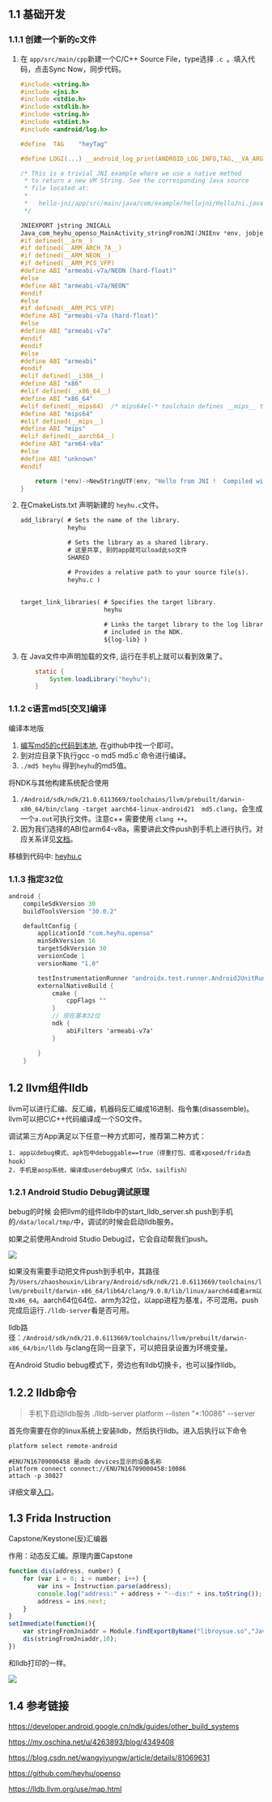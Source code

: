 ## 1.1 基础开发

### 1.1.1 创建一个新的c文件

1. 在 `app/src/main/cpp`新建一个C/C++ Source File，type选择 `.c `。填入代码，点击Sync Now，同步代码。

   ```c
   #include <string.h>
   #include <jni.h>
   #include <stdio.h>
   #include <stdlib.h>
   #include <string.h>
   #include <stdint.h>
   #include <android/log.h>
   
   #define  TAG    "heyTag"
   
   #define LOGI(...) __android_log_print(ANDROID_LOG_INFO,TAG,__VA_ARGS__)
   
   /* This is a trivial JNI example where we use a native method
    * to return a new VM String. See the corresponding Java source
    * file located at:
    *
    *   hello-jni/app/src/main/java/com/example/hellojni/HelloJni.java
    */
   
   JNIEXPORT jstring JNICALL
   Java_com_heyhu_openso_MainActivity_stringFromJNI(JNIEnv *env, jobject thiz) {
   #if defined(__arm__)
   #if defined(__ARM_ARCH_7A__)
   #if defined(__ARM_NEON__)
   #if defined(__ARM_PCS_VFP)
   #define ABI "armeabi-v7a/NEON (hard-float)"
   #else
   #define ABI "armeabi-v7a/NEON"
   #endif
   #else
   #if defined(__ARM_PCS_VFP)
   #define ABI "armeabi-v7a (hard-float)"
   #else
   #define ABI "armeabi-v7a"
   #endif
   #endif
   #else
   #define ABI "armeabi"
   #endif
   #elif defined(__i386__)
   #define ABI "x86"
   #elif defined(__x86_64__)
   #define ABI "x86_64"
   #elif defined(__mips64)  /* mips64el-* toolchain defines __mips__ too */
   #define ABI "mips64"
   #elif defined(__mips__)
   #define ABI "mips"
   #elif defined(__aarch64__)
   #define ABI "arm64-v8a"
   #else
   #define ABI "unknown"
   #endif
   
       return (*env)->NewStringUTF(env, "Hello from JNI !  Compiled with ABI " ABI ".");
   }
   
   ```

2. 在CmakeLists.txt 声明新建的 `heyhu.c`文件。

   ```txt
   add_library( # Sets the name of the library.
                heyhu
   
                # Sets the library as a shared library.
                # 这里共享, 别的app就可以load此so文件
                SHARED
   
                # Provides a relative path to your source file(s).
                heyhu.c )
                
                
   target_link_libraries( # Specifies the target library.
                          heyhu
   
                          # Links the target library to the log library
                          # included in the NDK.
                          ${log-lib} )
   ```

3. 在 Java文件中声明加载的文件, 运行在手机上就可以看到效果了。

   ```java
       static {
           System.loadLibrary("heyhu");
       }
   ```

   

### 1.1.2  c语言md5[交叉]编译

编译本地版

1. [编写md5的c代码到本地](https://github.com/pod32g/MD5), 在github中找一个即可。
2. 到对应目录下执行gcc -o md5 md5.c`命令进行编译。
3. `./md5 heyhu` 得到`heyhu`的md5值。

将NDK与其他构建系统配合使用

1. `/Android/sdk/ndk/21.0.6113669/toolchains/llvm/prebuilt/darwin-x86_64/bin/clang -target aarch64-linux-android21  md5.clang`，会生成一个`a.out`可执行文件。注意c++ 需要使用 `clang ++`。
2. 因为我们选择的ABI位arm64-v8a，需要讲此文件push到手机上进行执行。对应关系详见[文档](https://developer.android.google.cn/ndk/guides/other_build_systems)。

移植到代码中: [heyhu.c](https://github.com/heyhu/openso/blob/master/app/src/main/cpp/heyhu.c)



### 1.1.3  指定32位

```java
android {
    compileSdkVersion 30
    buildToolsVersion "30.0.2"

    defaultConfig {
        applicationId "com.heyhu.openso"
        minSdkVersion 16
        targetSdkVersion 30
        versionCode 1
        versionName "1.0"

        testInstrumentationRunner "androidx.test.runner.AndroidJUnitRunner"
        externalNativeBuild {
            cmake {
                cppFlags ""
            }
            // 现在基本32位
            ndk {
                abiFilters 'armeabi-v7a'
            }

        }
    }
```





## 1.2 llvm组件lldb

llvm可以进行汇编、反汇编，机器码反汇编成16进制、指令集(disassemble)。llvm可以把C\C++代码编译成一个SO文件。

调试第三方App满足以下任意一种方式即可，推荐第二种方式：

 	1. app以debug模式、apk包中debuggable==true（得重打包、或者xposed/frida去hook）
 	2. 手机是aosp系统，编译成userdebug模式（n5x、sailfish）



### 1.2.1 Android Studio Debug调试原理

bebug的时候 会把llvm的组件lldb中的start_lldb_server.sh push到手机的`/data/local/tmp/`中，调试的时候会启动lldb服务。

如果之前使用Android Studio Debug过，它会自动帮我们push。

![](/Android/A03/pic/01.a.png)

如果没有需要手动把文件push到手机中，其路径为`/Users/zhaoshouxin/Library/Android/sdk/ndk/21.0.6113669/toolchains/llvm/prebuilt/darwin-x86_64/lib64/clang/9.0.8/lib/linux/aarch64或者arm以及x86_64`。aarch64位64位、arm为32位，以app进程为基准，不可混用。push完成后运行`./lldb-server`看是否可用。

lldb路径：`/Android/sdk/ndk/21.0.6113669/toolchains/llvm/prebuilt/darwin-x86_64/bin/lldb` 与clang在同一目录下，可以把目录设置为环境变量。

在Android Studio bebug模式下，旁边也有lldb切换卡，也可以操作lldb。



## 1.2.2 lldb命令

> 手机下启动lldb服务 ./lldb-server platform --listen "*:10086" --server

首先你需要在你的linux系统上安装lldb，然后执行lldb。进入后执行以下命令

```
platform select remote-android

#ENU7N16709000458 是adb devices显示的设备名称
platform connect connect://ENU7N16709000458:10086
attach -p 30827
```

详细文章[入口](https://my.oschina.net/u/4263893/blog/4349408)。



## 1.3 Frida Instruction

Capstone/Keystone(反)汇编器

作用：动态反汇编。原理内置Capstone

```javascript
function dis(address, number) {
    for (var i = 0; i < number; i++) {
        var ins = Instruction.parse(address);
        console.log("address:" + address + "--dis:" + ins.toString());
        address = ins.next;
    }
}
setImmediate(function(){
    var stringFromJniaddr = Module.findExportByName("libroysue.so","Java_com_roysue_easyso1_MainActivity_stringFromJNI")
    dis(stringFromJniaddr,10);
})
```

和lldb打印的一样。

![](/Android/A03/pic/02.a.png)



## 1.4 参考链接

https://developer.android.google.cn/ndk/guides/other_build_systems

https://my.oschina.net/u/4263893/blog/4349408

https://blog.csdn.net/wangyiyungw/article/details/81069631

https://github.com/heyhu/openso

https://lldb.llvm.org/use/map.html